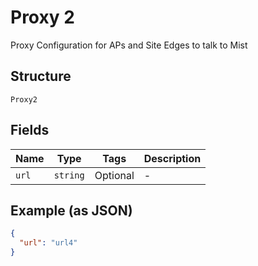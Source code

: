 
# Proxy 2

Proxy Configuration for APs and Site Edges to talk to Mist

## Structure

`Proxy2`

## Fields

| Name | Type | Tags | Description |
|  --- | --- | --- | --- |
| `url` | `string` | Optional | - |

## Example (as JSON)

```json
{
  "url": "url4"
}
```

